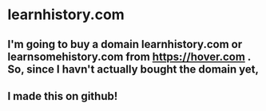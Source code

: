 # learnhistory.com
## I'm going to buy a domain learnhistory.com or learnsomehistory.com from https://hover.com . So, since I havn't actually bought the domain yet, 
## I made this on github!
